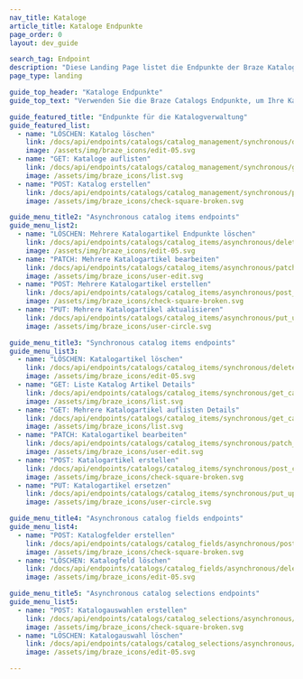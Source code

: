 ```yaml
---
nav_title: Kataloge
article_title: Kataloge Endpunkte
page_order: 0
layout: dev_guide

search_tag: Endpoint
description: "Diese Landing Page listet die Endpunkte der Braze Kataloge auf."
page_type: landing

guide_top_header: "Kataloge Endpunkte"
guide_top_text: "Verwenden Sie die Braze Catalogs Endpunkte, um Ihre Kataloge und die Details Ihrer Artikel hinzuzufügen, zu bearbeiten und zu verwalten. Für Massenänderungen an Ihrem Katalog verwenden Sie die asynchronen Katalog-Endpunkte. <br><br> Sie suchen eine Anleitung zur Erstellung eines Katalogs? Lesen Sie unseren Artikel zur <a href='/docs/user_guide/personalization_and_dynamic_content/catalog/'>Erstellung und Verwendung von Katalogen</a>."

guide_featured_title: "Endpunkte für die Katalogverwaltung"
guide_featured_list:
  - name: "LÖSCHEN: Katalog löschen"
    link: /docs/api/endpoints/catalogs/catalog_management/synchronous/delete_catalog/
    image: /assets/img/braze_icons/edit-05.svg
  - name: "GET: Kataloge auflisten"
    link: /docs/api/endpoints/catalogs/catalog_management/synchronous/get_list_catalogs/
    image: /assets/img/braze_icons/list.svg
  - name: "POST: Katalog erstellen"
    link: /docs/api/endpoints/catalogs/catalog_management/synchronous/post_create_catalog/
    image: /assets/img/braze_icons/check-square-broken.svg

guide_menu_title2: "Asynchronous catalog items endpoints"
guide_menu_list2:
  - name: "LÖSCHEN: Mehrere Katalogartikel Endpunkte löschen"
    link: /docs/api/endpoints/catalogs/catalog_items/asynchronous/delete_catalog_items_bulk/
    image: /assets/img/braze_icons/edit-05.svg
  - name: "PATCH: Mehrere Katalogartikel bearbeiten"
    link: /docs/api/endpoints/catalogs/catalog_items/asynchronous/patch_catalog_items_bulk/
    image: /assets/img/braze_icons/user-edit.svg
  - name: "POST: Mehrere Katalogartikel erstellen"
    link: /docs/api/endpoints/catalogs/catalog_items/asynchronous/post_create_catalog_items_bulk/
    image: /assets/img/braze_icons/check-square-broken.svg
  - name: "PUT: Mehrere Katalogartikel aktualisieren"
    link: /docs/api/endpoints/catalogs/catalog_items/asynchronous/put_update_catalog_items/
    image: /assets/img/braze_icons/user-circle.svg

guide_menu_title3: "Synchronous catalog items endpoints"
guide_menu_list3:  
  - name: "LÖSCHEN: Katalogartikel löschen"
    link: /docs/api/endpoints/catalogs/catalog_items/synchronous/delete_catalog_item/
    image: /assets/img/braze_icons/edit-05.svg
  - name: "GET: Liste Katalog Artikel Details"
    link: /docs/api/endpoints/catalogs/catalog_items/synchronous/get_catalog_item_details/
    image: /assets/img/braze_icons/list.svg
  - name: "GET: Mehrere Katalogartikel auflisten Details"
    link: /docs/api/endpoints/catalogs/catalog_items/synchronous/get_catalog_items_details_bulk/
    image: /assets/img/braze_icons/list.svg
  - name: "PATCH: Katalogartikel bearbeiten"
    link: /docs/api/endpoints/catalogs/catalog_items/synchronous/patch_catalog_item/
    image: /assets/img/braze_icons/user-edit.svg
  - name: "POST: Katalogartikel erstellen"
    link: /docs/api/endpoints/catalogs/catalog_items/synchronous/post_create_catalog_item/
    image: /assets/img/braze_icons/check-square-broken.svg
  - name: "PUT: Katalogartikel ersetzen"
    link: /docs/api/endpoints/catalogs/catalog_items/synchronous/put_update_catalog_item/
    image: /assets/img/braze_icons/user-circle.svg

guide_menu_title4: "Asynchronous catalog fields endpoints"
guide_menu_list4:
  - name: "POST: Katalogfelder erstellen"
    link: /docs/api/endpoints/catalogs/catalog_fields/asynchronous/post_create_catalog_fields/
    image: /assets/img/braze_icons/check-square-broken.svg
  - name: "LÖSCHEN: Katalogfeld löschen"
    link: /docs/api/endpoints/catalogs/catalog_fields/asynchronous/delete_catalog_field/
    image: /assets/img/braze_icons/edit-05.svg

guide_menu_title5: "Asynchronous catalog selections endpoints"
guide_menu_list5:
  - name: "POST: Katalogauswahlen erstellen"
    link: /docs/api/endpoints/catalogs/catalog_selections/asynchronous/post_create_catalog_selections/
    image: /assets/img/braze_icons/check-square-broken.svg
  - name: "LÖSCHEN: Katalogauswahl löschen"
    link: /docs/api/endpoints/catalogs/catalog_selections/asynchronous/delete_catalog_selection/
    image: /assets/img/braze_icons/edit-05.svg

---
```

